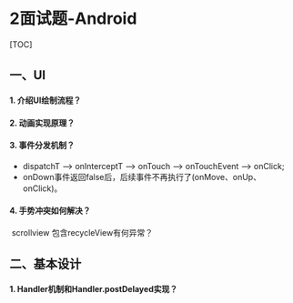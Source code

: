 # 2面试题-Android

[TOC]

## 一、UI

#### 1. 介绍UI绘制流程？

#### 2. 动画实现原理？

#### 3. 事件分发机制？

- dispatchT --> onInterceptT --> onTouch  -->  onTouchEvent  -->  onClick;
- onDown事件返回false后，后续事件不再执行了(onMove、onUp、onClick)。

#### 4. 手势冲突如何解决？

​	scrollview 包含recycleView有何异常？



## 二、基本设计

#### 1. Handler机制和Handler.postDelayed实现？

